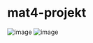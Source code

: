 # mat4-projekt
![image](https://github.com/oplik0/mat4-projekt/assets/25460763/4a6ca7b0-9496-4b1c-a1bd-51a8698cee98)
![image](https://github.com/oplik0/mat4-projekt/assets/25460763/7c3ce4ad-b46a-440f-9f9f-1b766d51a379)
